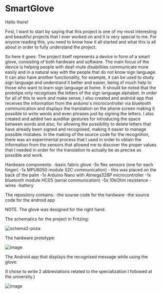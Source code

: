 # SmartGlove
Hello there!

First, I want to start by saying that this project is one of my most interesting and beautiful projects that I ever worked on and it is very special to me.
For anyone reading this, you need to know how it all started and what this is all about in order to fully understand the project.

So here it goes:
The project itself represents a device in form of a smart glove, consisting of both hardware and software. The main focus of the device is helping people with deaf-mute disabilities communicate 
more easily and in a natural way with the people that do not know sign language. It can also have another functionality, for example, it can be used to study sign language and understand it better 
and easier, being of much help to those who want to learn sign language at home.
It should be noted that the prototipe only recognises the letters of the sign language alphabet. 
In order for all of this to work and make sense, I also created and android app that receives the information from the arduino's microcontroller via bluetooth communication and displays the translation on the phone screen
making it possible to write words and even phrases just by signing the letters. I also created and added two auxdiliar gestures for introducing the space between words and also, for allowing the possibility to delete letters
that have already been signed and recognised, making it easier to manage possible mistakes.
In the making of the source code for the recognition, there was an experimental process that I used in order to obtain the information from the sensors that allowed me to discover the proper values that I needed in order for the 
translation to actually be as precise as possible and work.

Hardware components:
-basic fabric glove
-5x flex sensors (one for each finger)
-1x MPU6050 module (I2C communication) - this was placed on the back of the palm
-1x Arduino Nano with Atmega328P microcontroller
-1x bluetooth module HC05 (serial communication)
-5x 10kOhm resistance 
-wires
-battery

The repository contains:
-the sourse code for the hardware
-the source code for the android app

NOTE. The glove was designed for the right hand.

<p>The schematics for the project in Fritzing:</p>

![schema2-poza](https://github.com/RoxanaManaila/SmartGlove/assets/156087923/75c69f75-49b2-46ec-8c49-83e892cc73f2)

<p>The hardware prototype:</p>

![image](https://github.com/RoxanaManaila/SmartGlove/assets/156087923/4be18ee5-e107-44ab-a77c-f5767698cade)

<p>The Android app that displays the recognised message while using the glove:</p>
<p>(I chose to write 2 abbreviations related to the specialization I followed at the university.)</p>

![image](https://github.com/RoxanaManaila/SmartGlove/assets/156087923/76fca0e2-6ff1-4989-a687-6854ea755e30)


